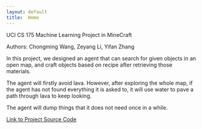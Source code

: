 ```yaml
---
layout: default
title:  Home
---
```

UCI CS 175 Machine Learning Project in MineCraft

Authors: Chongming Wang, Zeyang Li, Yifan Zhang

In this project, we designed an agent that can search for given objects in an open map, and craft objects based on recipe after retrieving those materials.

The agent will firstly avoid lava. However, after exploring the whole map, if the agent has not found everything it is asked to, it will use water to pave a path through lava to keep looking.

The agent will dump things that it does not need once in a while.

<a href="https://github.com/chicomy/CS_175_malmo_project/blob/master/docs/project2.py">Link to Project Source Code</a>

